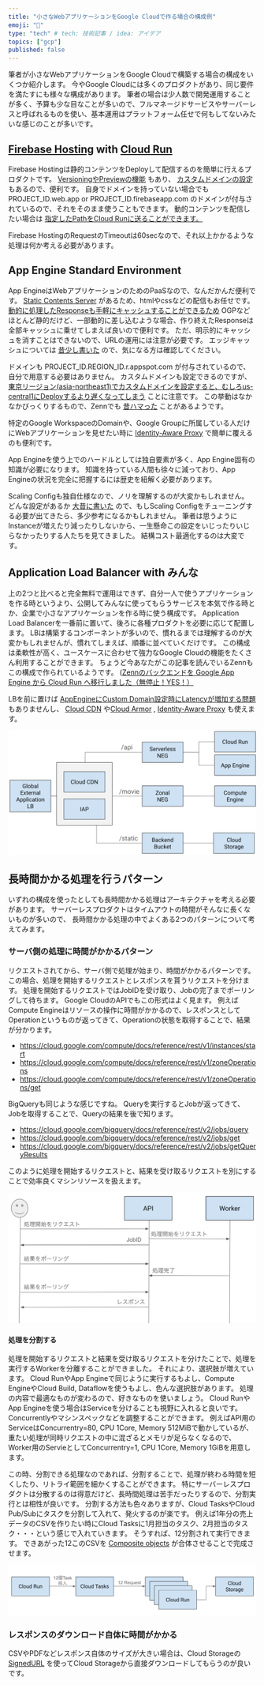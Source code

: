```yaml
---
title: "小さなWebアプリケーションをGoogle Cloudで作る場合の構成例"
emoji: "🐁"
type: "tech" # tech: 技術記事 / idea: アイデア
topics: ["gcp"]
published: false
---
```


筆者が小さなWebアプリケーションをGoogle Cloudで構築する場合の構成をいくつか紹介します。
今やGoogle Cloudには多くのプロダクトがあり、同じ要件を満たすにも様々な構成があります。
筆者の場合は少人数で開発運用することが多く、予算も少な目なことが多いので、フルマネージドサービスやサーバーレスと呼ばれるものを使い、基本運用はプラットフォーム任せで何もしてないみたいな感じのことが多いです。

## [Firebase Hosting](https://firebase.google.com/docs/hosting) with [Cloud Run](https://cloud.google.com/run/docs/overview/what-is-cloud-run)

Firebase Hostingは静的コンテンツをDeployして配信するのを簡単に行えるプロダクトです。
[VersioningやPreviewの機能](https://firebase.google.com/docs/hosting/test-preview-deploy) もあり、 [カスタムドメインの設定](https://firebase.google.com/docs/hosting/custom-domain) もあるので、便利です。
自身でドメインを持っていない場合でも PROJECT_ID.web.app or PROJECT_ID.firebaseapp.com のドメインが付与されているので、それをそのまま使うこともできます。
動的コンテンツを配信したい場合は [指定したPathをCloud Runに送ることができます。](https://firebase.google.com/docs/hosting/cloud-run?hl=ja#direct_requests_to_container) 

Firebase HostingのRequestのTimeoutは60secなので、それ以上かかるような処理は何か考える必要があります。

## App Engine Standard Environment

App EngineはWebアプリケーションのためのPaaSなので、なんだかんだ便利です。
[Static Contents Server](https://cloud.google.com/appengine/docs/standard/serving-static-files?hl=en&tab=go#configuring_your_static_file_handlers) があるため、htmlやcssなどの配信もお任せです。
[動的に処理したResponseも手軽にキャッシュすることができるため](https://cloud.google.com/appengine/docs/standard/how-requests-are-handled?hl=en&tab=go#response_caching) OGPなどほとんど静的だけど、一部動的に差し込むような場合、作り終えたResponseは全部キャッシュに乗せてしまえば良いので便利です。
ただ、明示的にキャッシュを消すことはできないので、URLの運用には注意が必要です。
エッジキャッシュについては [昔少し書いた](https://qiita.com/sinmetal/items/37c105a098174fb6bf77) ので、気になる方は確認してください。

ドメインも PROJECT_ID.REGION_ID.r.appspot.com が付与されているので、自分で用意する必要はありません。
カスタムドメインも設定できるのですが、 [東京リージョン(asia-northeast1)でカスタムドメインを設定すると、むしろus-central1にDeployするより遅くなってしまう](https://cloud.google.com/appengine/docs/standard/mapping-custom-domains?hl=en) ことに注意です。
この挙動はなかなかびっくりするもので、Zennでも [昔ハマった](https://zenn.dev/catnose99/articles/56f523d39cca43) ことがあるようです。

特定のGoogle WorkspaceのDomainや、Google Groupに所属している人だけにWebアプリケーションを見せたい時に [Identity-Aware Proxy](https://cloud.google.com/iap) で簡単に覆えるのも便利です。

App Engineを使う上でのハードルとしては独自要素が多く、App Engine固有の知識が必要になります。
知識を持っている人間も徐々に減っており、App Engineの状況を完全に把握するには歴史を紐解く必要があります。

Scaling Configも独自仕様なので、ノリを理解するのが大変かもしれません。
どんな設定があるか [大昔に書いた](https://qiita.com/sinmetal/items/017e7aa395ff459fca7c) ので、もしScaling Configをチューニングする必要が出てきたら、多少参考になるかもしれません。
筆者は思うようにInstanceが増えたり減ったりしないから、一生懸命この設定をいじったりいじらなかったりする人たちを見てきました。
結構コスト最適化するのは大変です。

## Application Load Balancer with みんな

上の2つと比べると完全無料で運用はできず、自分一人で使うアプリケーションを作る時というより、公開してみんなに使ってもらうサービスを本気で作る時とか、企業で小さなアプリケーションを作る時に使う構成です。
Application Load Balancerを一番前に置いて、後ろに各種プロダクトを必要に応じて配置します。
LBは構築するコンポーネントが多いので、慣れるまでは理解するのが大変かもしれませんが、慣れてしまえば、順番に並べていくだけです。
この構成は柔軟性が高く、ユースケースに合わせて強力なGoogle Cloudの機能をたくさん利用することができます。
ちょうど今あなたがこの記事を読んでいるZennもこの構成で作られているようです。 ([Zennのバックエンドを Google App Engine から Cloud Run へ移行しました（無停止！YES！）](https://zenn.dev/team_zenn/articles/migrate-appengine-to-cloudrun)

LBを前に置けば [AppEngineにCustom Domain設定時にLatencyが増加する問題](https://cloud.google.com/appengine/docs/standard/mapping-custom-domains?hl=en) もありませんし、 [Cloud CDN](https://cloud.google.com/cdn/docs/overview) や[Cloud Armor](https://cloud.google.com/armor/docs/cloud-armor-overview) , [Identity-Aware Proxy](https://cloud.google.com/iap) も使えます。

![](/images/mini-system-architecture/global-external-application-lb.png)

## 長時間かかる処理を行うパターン

いずれの構成を使ったとしても長時間かかる処理はアーキテクチャを考える必要があります。
サーバーレスプロダクトはタイムアウトの時間がそんなに長くないものが多いので、
長時間かかる処理の中でよくある2つのパターンについて考えてみます。

### サーバ側の処理に時間がかかるパターン

リクエストされてから、サーバ側で処理が始まり、時間がかかるパターンです。
この場合、処理を開始するリクエストとレスポンスを貰うリクエストを分けます。
処理を開始するリクエストではJobIDを受け取り、Jobの完了までポーリングして待ちます。
Google CloudのAPIでもこの形式はよく見ます。
例えばCompute Engineはリソースの操作に時間がかかるので、レスポンスとしてOperationというものが返ってきて、Operationの状態を取得することで、結果が分かります。

* https://cloud.google.com/compute/docs/reference/rest/v1/instances/start
* https://cloud.google.com/compute/docs/reference/rest/v1/zoneOperations
* https://cloud.google.com/compute/docs/reference/rest/v1/zoneOperations/get

BigQueryも同じような感じですね。
Queryを実行するとJobが返ってきて、Jobを取得することで、Queryの結果を後で知ります。

* https://cloud.google.com/bigquery/docs/reference/rest/v2/jobs/query
* https://cloud.google.com/bigquery/docs/reference/rest/v2/jobs/get
* https://cloud.google.com/bigquery/docs/reference/rest/v2/jobs/getQueryResults

このように処理を開始するリクエストと、結果を受け取るリクエストを別にすることで効率良くマシンリソースを扱えます。

![](/images/mini-system-architecture/async-worker.png)

#### 処理を分割する

処理を開始するリクエストと結果を受け取るリクエストを分けたことで、処理を実行するWorkerを分離することができました。
それにより、選択肢が増えています。
Cloud RunやApp Engineで同じように実行するもよし、Compute EngineやCloud Build, Dataflowを使うもよし、色んな選択肢があります。
処理の内容で最適なものが変わるので、好きなものを使いましょう。
Cloud RunやApp Engineを使う場合はServiceを分けることも視野に入れると良いです。
Concurrentlyやマシンスペックなどを調整することができます。
例えばAPI用のServiceはConcurrentry=80, CPU 1Core, Memory 512MiBで動かしているが、重たい処理が同時リクエストの中に混ざるとメモリが足らなくなるので、Worker用のServieとしてConcurrentry=1, CPU 1Core, Memory 1GiBを用意します。

この時、分割できる処理なのであれば、分割することで、処理が終わる時間を短くしたり、リトライ範囲を細かくすることができます。
特にサーバーレスプロダクトは分散するのは得意だけど、長時間処理は苦手だったりするので、分割実行とは相性が良いです。
分割する方法も色々ありますが、Cloud TasksやCloud Pub/Subにタスクを分割して入れて、発火するのが楽です。
例えば1年分の売上データのCSVを作りたい時にCloud Tasksに1月担当のタスク、2月担当のタスク・・・という感じで入れていきます。
そうすれば、12分割されて実行できます。
できあがった12このCSVを [Composite objects](https://cloud.google.com/storage/docs/composite-objects) が合体させることで完成させます。

![](/images/mini-system-architecture/distributed-cloud-tasks.png)

### レスポンスのダウンロード自体に時間がかかる

CSVやPDFなどレスポンス自体のサイズが大きい場合は、Cloud Storageの [SignedURL](https://cloud.google.com/storage/docs/access-control/signed-urls) を使ってCloud Storageから直接ダウンロードしてもらうのが良いです。
